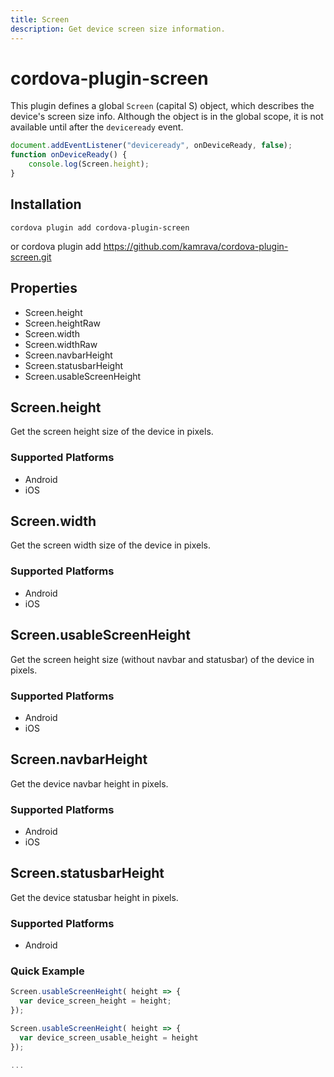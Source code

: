 ```yaml
---
title: Screen
description: Get device screen size information.
---
```


# cordova-plugin-screen

This plugin defines a global `Screen` (capital S) object, which describes the device's screen size info.
Although the object is in the global scope, it is not available until after the `deviceready` event.

```js
document.addEventListener("deviceready", onDeviceReady, false);
function onDeviceReady() {
    console.log(Screen.height);
}
```

## Installation

    cordova plugin add cordova-plugin-screen
or
    cordova plugin add https://github.com/kamrava/cordova-plugin-screen.git


## Properties

- Screen.height
- Screen.heightRaw
- Screen.width
- Screen.widthRaw
- Screen.navbarHeight
- Screen.statusbarHeight
- Screen.usableScreenHeight

## Screen.height

Get the screen height size of the device in pixels.

### Supported Platforms

- Android
- iOS

## Screen.width

Get the screen width size of the device in pixels.

### Supported Platforms

- Android
- iOS

## Screen.usableScreenHeight

Get the screen height size (without navbar and statusbar) of the device in pixels.

### Supported Platforms

- Android
- iOS

## Screen.navbarHeight

Get the device navbar height in pixels.

### Supported Platforms

- Android
- iOS

## Screen.statusbarHeight

Get the device statusbar height in pixels.

### Supported Platforms

- Android

### Quick Example

```js
Screen.usableScreenHeight( height => {
  var device_screen_height = height;
});

Screen.usableScreenHeight( height => {
  var device_screen_usable_height = height
});

...
```
